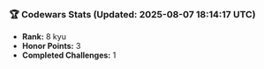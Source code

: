 ### 🏆 Codewars Stats (Updated: 2025-08-07 18:14:17 UTC)

- **Rank:** 8 kyu
- **Honor Points:** 3
- **Completed Challenges:** 1
